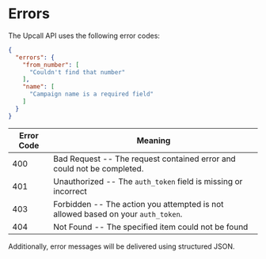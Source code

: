 # Errors

The Upcall API uses the following error codes:


```json
{
  "errors": {
    "from_number": [
      "Couldn't find that number"
    ],
    "name": [
      "Campaign name is a required field"
    ]
  }
}
```


Error Code | Meaning
---------- | -------
400 | Bad Request -- The request contained error and could not be completed.
401 | Unauthorized -- The `auth_token` field is missing or incorrect
403 | Forbidden -- The action you attempted is not allowed based on your `auth_token`.
404 | Not Found -- The specified item could not be found

Additionally, error messages will be delivered using structured JSON.
